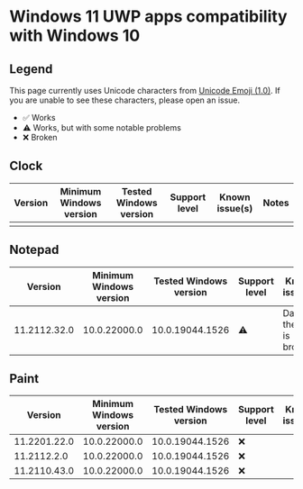 # Windows 11 UWP apps compatibility with Windows 10

## Legend
This page currently uses Unicode characters from [Unicode Emoji (1.0)](https://unicode.org/Public/emoji/1.0/emoji-data.txt). If you are unable to see these characters, please open an issue.

- ✅ Works
- ⚠️ Works, but with some notable problems
- ❌ Broken

## Clock
<table>
	<thead>
		<tr>
			<th>Version</th>
			<th>Minimum Windows version</th>
			<th>Tested Windows version</th>
			<th>Support level</th>
			<th>Known issue(s)</th>
			<th>Notes</th>
		</tr>
	</thead>
	<tbody>
		<tr>
			<td></td>
			<td></td>
			<td></td>
			<td></td>
			<td></td>
			<td></td>
		</tr>
	</tbody>
</table>

## Notepad
<table>
	<thead>
		<tr>
			<th>Version</th>
			<th>Minimum Windows version</th>
			<th>Tested Windows version</th>
			<th>Support level</th>
			<th>Known issue(s)</th>
			<th>Notes</th>
		</tr>
	</thead>
	<tbody>
		<tr>
			<td>11.2112.32.0</td>
			<td>10.0.22000.0</td>
			<td>10.0.19044.1526</td>
			<td>⚠️</td>
			<td>Dark theme is broken.</td>
			<td></td>
		</tr>
	</tbody>
</table>

## Paint
<table>
	<thead>
		<tr>
			<th>Version</th>
			<th>Minimum Windows version</th>
			<th>Tested Windows version</th>
			<th>Support level</th>
			<th>Known issue(s)</th>
			<th>Notes</th>
		</tr>
	</thead>
	<tbody>
		<tr>
			<td>11.2201.22.0</td>
			<td>10.0.22000.0</td>
			<td>10.0.19044.1526</td>
			<td>❌</td>
			<td></td>
			<td></td>
		</tr>
		<tr>
			<td>11.2112.2.0</td>
			<td>10.0.22000.0</td>
			<td>10.0.19044.1526</td>
			<td>❌</td>
			<td></td>
			<td></td>
		</tr>
		<tr>
			<td>11.2110.43.0</td>
			<td>10.0.22000.0</td>
			<td>10.0.19044.1526</td>
			<td>❌</td>
			<td></td>
			<td></td>
		</tr>
	</tbody>
</table>
